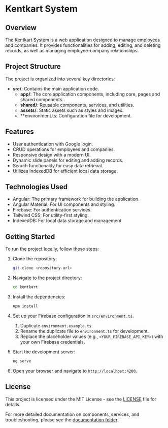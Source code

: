# Kentkart System

## Overview

The Kentkart System is a web application designed to manage employees and companies. It provides functionalities for adding, editing, and deleting records, as well as managing employee-company relationships.

## Project Structure

The project is organized into several key directories:

- **src/**: Contains the main application code.
  - **app/**: The core application components, including core, pages and shared components.
  - **shared/**: Reusable components, services, and utilities.
  - **assets/**: Static assets such as styles and images.
  - \*\*environment.ts: Configuration file for development.

## Features

- User authentication with Google login.
- CRUD operations for employees and companies.
- Responsive design with a modern UI.
- Dynamic slide panels for editing and adding records.
- Search functionality for easy data retrieval.
- Utilizes IndexedDB for efficient local data storage.

## Technologies Used

- Angular: The primary framework for building the application.
- Angular Material: For UI components and styling.
- Firebase: For authentication services.
- Tailwind CSS: For utility-first styling.
- IndexedDB: For local data storage and management

## Getting Started

To run the project locally, follow these steps:

1. Clone the repository:

   ```bash
   git clone <repository-url>
   ```

2. Navigate to the project directory:

   ```bash
   cd kentkart
   ```

3. Install the dependencies:

   ```bash
   npm install
   ```

4. Set up your Firebase configuration in `src/environment.ts`.

   1. Duplicate `environment.example.ts`.
   2. Rename the duplicate file to `environment.ts` for development.
   3. Replace the placeholder values (e.g., `<YOUR_FIREBASE_API_KEY>`) with your own Firebase credentials.

5. Start the development server:

   ```bash
   ng serve
   ```

6. Open your browser and navigate to `http://localhost:4200`.

## License

This project is licensed under the MIT License - see the [LICENSE](LICENSE) file for details.

For more detailed documentation on components, services, and troubleshooting, please see the [documentation folder](docs/).
